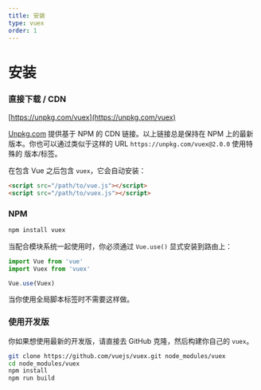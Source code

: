 ```yaml
---
title: 安装
type: vuex
order: 1
---
```


# 安装

### 直接下载 / CDN

[https://unpkg.com/vuex](https://unpkg.com/vuex)

[Unpkg.com](https://unpkg.com) 提供基于 NPM 的 CDN 链接。以上链接总是保持在 NPM 上的最新版本。你也可以通过类似于这样的 URL `https://unpkg.com/vuex@2.0.0` 使用特殊的 版本/标签。

在包含 Vue 之后包含 `vuex`，它会自动安装：

``` html
<script src="/path/to/vue.js"></script>
<script src="/path/to/vuex.js"></script>
```

### NPM

``` bash
npm install vuex
```

当配合模块系统一起使用时，你必须通过 `Vue.use()` 显式安装到路由上：

``` js
import Vue from 'vue'
import Vuex from 'vuex'

Vue.use(Vuex)
```

当你使用全局脚本标签时不需要这样做。

### 使用开发版

你如果想使用最新的开发版，请直接去 GitHub 克隆，然后构建你自己的 `vuex`。

``` bash
git clone https://github.com/vuejs/vuex.git node_modules/vuex
cd node_modules/vuex
npm install
npm run build
```
